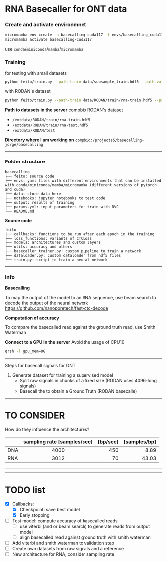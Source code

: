 # RNA Basecaller for ONT data

### Create and activate environmnet
```bash
micromamba env create -n basecalling-cuda117 -f envs/basecalling_cuda11.7_pytorch2.yml
micromamba activate basecalling-cuda117
```
use `conda`/`miniconda`/`mamba`/`micromamba`

### Training
for testing with small datasets
```bash
python feito/train.py --path-train data/subsample_train.hdf5 --path-val data/subsample_val.hdf5 --model Rodan --epochs 5 --batch-size 16
```

with RODAN's dataset
```bash
python feito/train.py --path-train data/RODAN/train/rna-train.hdf5 --path-val data/RODAN/train/rna-valid.hdf5 --model Rodan --epochs 5 --batch-size 64 --device cuda
```

**Path to datasets in the server** compbio
RODAN's dataset
- `/extdata/RODAN/train/rna-train.hdf5`
- `/extdata/RODAN/train/rna-test.hdf5`
- `/extdata/RODAN/test`

**Directory where I am working on**
`compbio:/projects5/basecalling-jorge/basecalling`
___ 
### Folder structure
```
basecalling
├── feito: source code
├── envs: yaml files with different environments that can be installed with conda/miniconda/mamba/micromamba (different versions of pytorch and cuda)
├── data: store data here
├── notebooks: jupyter notebooks to test code
├── output: results of training
├── params.yml: input parameters for train with DVC
└── README.md
```

**Source code** 
```
feito
├── callbacks: functions to be run after each epoch in the training
├── loss_functions: variants of CTCLoss
├── models: architectures and custom layers
├── utils: accuracy and others
├── basecaller_trainer.py: custom pipeline to train a network
├── dataloader.py: custom dataloader from hdf5 files
└── train.py: script to train a neural network
```

___

### Info

**Basecalling**

To map the output of the model to an RNA sequence, use beam search to decode the output of the neural network https://github.com/nanoporetech/fast-ctc-decode

**Computation of accuracy**

To compare the basecalled read against the ground truth read, use Smith Waterman 

**Connect to a GPU in the server**
Avoid the usage of CPU10
```bash
qrsh -l gpu_mem=8G
```
___ 
Steps for basecall signals for ONT

1. Generate dataset for training a supervised model
    - Split raw signals in chunks of a fixed size (RODAN uses 4096-long signals)
    - Basecall the to obtain a Ground Truth (RODAN basecalle)

___
# TO CONSIDER

How do they influence the architectures?  


|          | sampling rate [samples/sec] |  [bp/sec]  |  [samples/bp]  |
|----------|:---------------------------:|-----------:|---------------:|
| DNA      |            4000             |     450    |       8.89     |
| RNA      |            3012             |      70    |      43.03     | 


___
___
# TODO list
- [X] Callbacks:
    - [X] Checkpoint: save best model
    - [X] Early stopping
- [ ] Test model: compute accuracy of basecalled reads
    - [ ] use viterbi (and or beam search) to generate reads from output model
    - [ ] align basecalled read against ground truth with smith waterman
- [ ] Add viterbi and smith waterman to validation step
- [ ] Create own datasets from raw signals and a reference
- [ ] New architecture for RNA, consider sampling rate
